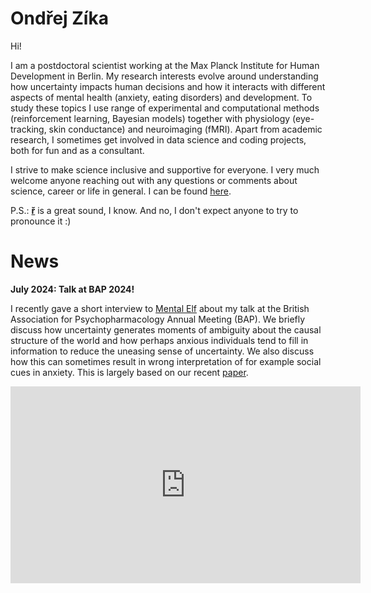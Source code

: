 # Ondřej Zíka

Hi! 

I am a postdoctoral scientist working at the Max Planck Institute for Human Development in Berlin. My research interests evolve around understanding how uncertainty impacts human decisions and how it interacts with different aspects of mental health (anxiety, eating disorders) and development. To study these topics I use range of experimental and computational methods (reinforcement learning, Bayesian models) together with physiology (eye-tracking, skin conductance) and neuroimaging (fMRI). Apart from academic research, I sometimes get involved in data science and coding projects, both for fun and as a consultant.

I strive to make science inclusive and supportive for everyone. I very much welcome anyone reaching out with any questions or comments about science, career or life in general. I can be found [here](mailto:zika@mpib-berlin.mpg.de). 


P.S.: [**ř**](https://www.youtube.com/watch?v=V9LQDTiDcrA) is a great sound, I know. And no, I don't expect anyone to try to pronounce it :)   

<!---
// add this zika-related anxiety https://pubmed.ncbi.nlm.nih.gov/29063232/
-->

# News 

**July 2024: Talk at BAP 2024!**

I recently gave a short interview to [Mental  Elf](https://www.nationalelfservice.net/mental-health/) about my talk at the British Association for Psychopharmacology Annual Meeting (BAP). We briefly discuss how uncertainty generates moments of ambiguity about the causal structure of the world and how perhaps anxious individuals tend to fill in information to reduce the uneasing sense of uncertainty. We also discuss how this can sometimes result in wrong interpretation of for example social cues in anxiety. This is largely based on our recent [paper](https://www.nature.com/articles/s41467-023-39825-3).

<iframe width="560" height="315" src="https://www.youtube.com/embed/b9wdgMfBMOE?si=wOy1doAdfAiREFvj" title="YouTube video player" frameborder="0" allow="accelerometer; autoplay; clipboard-write; encrypted-media; gyroscope; picture-in-picture; web-share" referrerpolicy="strict-origin-when-cross-origin" allowfullscreen></iframe>


